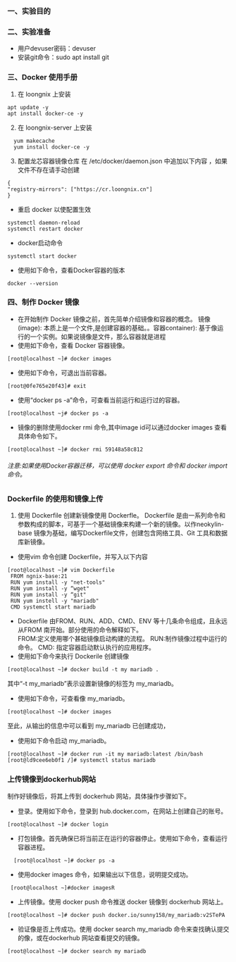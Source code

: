### 一、实验目的


### 二、实验准备
* 用户devuser密码：devuser
* 安装git命令：sudo apt install git

### 三、Docker 使用手册
1. 在 loongnix 上安装
```
apt update -y
apt install docker-ce -y
``` 

2. 在 loongnix-server 上安装
```
  yum makecache
  yum install docker-ce -y
```
 
3. 配置龙芯容器镜像仓库
   在 /etc/docker/daemon.json 中追加以下内容 ，如果文件不存在请手动创建
```
{
"registry-mirrors": ["https://cr.loongnix.cn"]
}
```

* 重启 docker 以使配置生效
```
systemctl daemon-reload
systemctl restart docker
```

* docker启动命令
```
systemctl start docker
```

* 使用如下命令，查看Docker容器的版本
```
docker --version
```
### 四、制作 Docker 镜像
* 在开始制作 Docker 镜像之前，首先简单介绍镜像和容器的概念。
镜像(image): 本质上是一个文件,是创建容器的基础。。容器container): 基于像运行的一个实例。如果说镜像是文件，那么容器就是进程
* 使用如下命令，查看 Docker 容器镜像。
```
[root@localhost ~]# docker images
```
* 使用如下命令，可退出当前容器。
```
[root@0fe765e20f43]# exit
```
* 使用“docker ps -a”命令，可查看当前运行和运行过的容器。
```
[root@localhost ~j# docker ps -a
```
* 镜像的删除使用docker rmi <image id>命令,其中image id可以通过docker images 查看具体命令如下。
```
[root@localhost ~]# docker rmi 59148a58c812
```
###### 注意:如果使用Docker容器迁移，可以使用 docker export 命令和 docker import 命令。
### Dockerfile 的使用和镜像上传
1. 使用 Dockerfile 创建新镜像使用 Dockerfle。
Dockerfile 是由一系列命令和参数构成的脚本，可基于一个基础镜像来构建一个新的镜像。以作neokylin-base 镜像为基础，编写Dockerfile文件，创建包含网络工具、Git 工具和数据库新镜像。
* 使用vim 命令创建 Dockerfile，并写入以下内容
```
[root@localhost ~]# vim Dockerfile
 FROM ngnix-base:21
 RUN yum install -y "net-tools"
 RUN yum install -y “wget"
 RUN yum install -y “git"
 RUN yum instell -y "mariadb"
 CMD systemctl start mariadb
 ```
 * Dockerfile 由FROM、RUN、ADD、CMD、ENV 等十几条命令组成，且永远从FROM 南开始。部分使用的命令解释如下。</br>
 FROM:定义使用哪个甚础镜像启动构建的流程。
 RUN:制作镜像过程中运行的命令。
 CMD: 指定容器启动默认执行的应用程序。
 * 使用如下命今来执行 Dockerile 创建镜像
```
[root@localhost ~]# docker build -t my mariadb .
```
其中“-t my_mariadb”表示设置新镜像的标签为 my_mariadb。
* 使用如下命令，可查看像 my_mariadb。
```agsl
[root@localhost ~]# docker images
```
至此，从输出的信息中可以看到 my_mariadb 已创建成功， 
* 使用如下命令启动 my_mariadb。
```
[root@localhost ~]# docker run -it my mariadb:latest /bin/bash
[root@ld9cee6eb0f1 /]# systemctl status mariadb
```
### 上传镜像到dockerhub网站
制作好镜像后，将其上传到 dockerhub 网站，具体操作步骤如下。
* 登录。使用如下命令，登录到 hub.docker.com，在网站上创建自己的账号。
```
[root@localhost ~]# docker login
```
* 打包镜像。首先确保已将当前正在运行的容器停止。使用如下命令，查看运行容器进程。
```
  [root@localhost ~]# docker ps -a
```
* 使用docker images 命令，如果输出以下信息，说明提交成功。
```
 [root@localhost ~]#docker imagesR
```
 
* 上传镜像。使用 docker push 命令推送 docker 镜像到 dockerhub 网站上。
```
[root@localhost ~]# docker push docker.io/sunny158/my_mariadb:v2STePA 
```
* 验证像是否上传成功。使用 docker search my_mariadb 命令来查找确认提交的像，或在dockerhub 网站查看提交的镜像。
```
[root@localhost ~]# docker search my mariadb
```